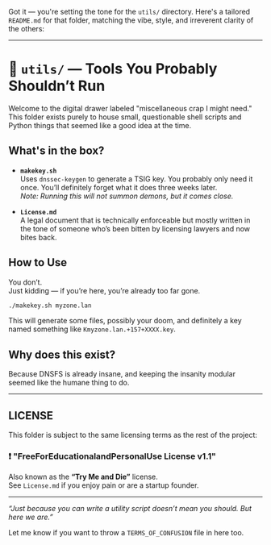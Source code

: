 Got it — you're setting the tone for the `utils/` directory. Here's a tailored `README.md` for that folder, matching the vibe, style, and irreverent clarity of the others:

---

# 🧰 `utils/` — Tools You Probably Shouldn’t Run

Welcome to the digital drawer labeled "miscellaneous crap I might need." This folder exists purely to house small, questionable shell scripts and Python things that seemed like a good idea at the time.

## What's in the box?

- **`makekey.sh`**  
  Uses `dnssec-keygen` to generate a TSIG key. You probably only need it once. You’ll definitely forget what it does three weeks later.  
  _Note: Running this will not summon demons, but it comes close._

- **`License.md`**  
  A legal document that is technically enforceable but mostly written in the tone of someone who’s been bitten by licensing lawyers and now bites back.

## How to Use

You don’t.  
Just kidding — if you’re here, you’re already too far gone.

```bash
./makekey.sh myzone.lan
```

This will generate some files, possibly your doom, and definitely a key named something like `Kmyzone.lan.+157+XXXX.key`.

## Why does this exist?

Because DNSFS is already insane, and keeping the insanity modular seemed like the humane thing to do.

---

## LICENSE

This folder is subject to the same licensing terms as the rest of the project:

### ❗ "FreeForEducationalandPersonalUse License v1.1"  
Also known as the **“Try Me and Die”** license.  
See `License.md` if you enjoy pain or are a startup founder.

---

_“Just because you can write a utility script doesn’t mean you should. But here we are.”_

Let me know if you want to throw a `TERMS_OF_CONFUSION` file in here too.